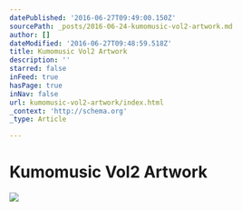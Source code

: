 ```yaml
---
datePublished: '2016-06-27T09:49:00.150Z'
sourcePath: _posts/2016-06-24-kumomusic-vol2-artwork.md
author: []
dateModified: '2016-06-27T09:48:59.518Z'
title: Kumomusic Vol2 Artwork
description: ''
starred: false
inFeed: true
hasPage: true
inNav: false
url: kumomusic-vol2-artwork/index.html
_context: 'http://schema.org'
_type: Article

---
```

# Kumomusic Vol2 Artwork
![](https://the-grid-user-content.s3-us-west-2.amazonaws.com/d8049e5a-243c-4ce3-bab7-3e87ffcb43e4.jpg)